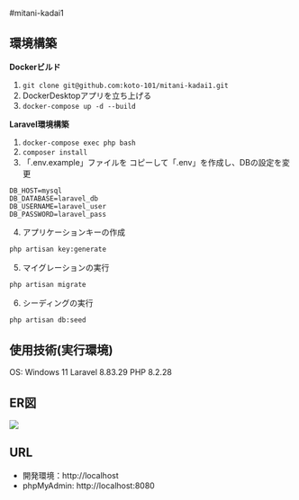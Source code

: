 #mitani-kadai1

## 環境構築
**Dockerビルド**
1. `git clone git@github.com:koto-101/mitani-kadai1.git`
2. DockerDesktopアプリを立ち上げる
3. `docker-compose up -d --build`

**Laravel環境構築**
1. `docker-compose exec php bash`
2. `composer install`
3. 「.env.example」ファイルを コピーして「.env」を作成し、DBの設定を変更
```text
DB_HOST=mysql
DB_DATABASE=laravel_db
DB_USERNAME=laravel_user
DB_PASSWORD=laravel_pass
```
4. アプリケーションキーの作成
``` bash
php artisan key:generate
```

5. マイグレーションの実行
``` bash
php artisan migrate
```

6. シーディングの実行
``` bash
php artisan db:seed
```

## 使用技術(実行環境)
OS: Windows 11
Laravel 8.83.29 
PHP 8.2.28 


## ER図
![](../eindex.drawio.png)

## URL
- 開発環境：http://localhost
- phpMyAdmin: http://localhost:8080